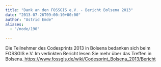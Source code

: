 ```yaml
---
title: "Dank an den FOSSGIS e.V. - Bericht Bolsena 2013"
date: "2013-07-26T09:00:10+00:00"
author: "Astrid Emde"
aliases:
  - "/node/190"

---
```


Die Teilnehmer des Codesprints 2013 in Bolsena bedanken sich beim FOSSGIS e.V.
Im verlinkten Bericht lesen Sie mehr über das Treffen in Bolsena.<a
href="https://www.fossgis.de/wiki/Codesprint_Bolsena_2013/Bericht">
https://www.fossgis.de/wiki/Codesprint_Bolsena_2013/Bericht</a>

